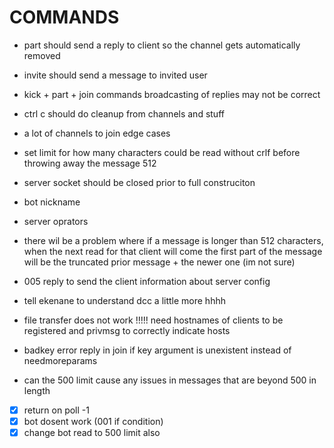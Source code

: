 # COMMANDS

- part should send a reply to client so the channel gets automatically removed
- invite should send a message to invited user
- kick + part + join commands broadcasting of replies may not be correct
- ctrl c should do cleanup from channels and stuff
- a lot of channels to join edge cases
- set limit for how many characters could be read without crlf before throwing away the message 512
- server socket should be closed prior to full construciton
- bot nickname
- server oprators

- there wil be a problem where if a message is longer than 512 characters, when the next read for that client will come the first part of the message will be the truncated prior message + the newer one (im not sure)
- 005 reply to send the client information about server config
- tell ekenane to understand dcc a little more hhhh
- file transfer does not work !!!!! need hostnames of clients to be registered and privmsg to correctly indicate hosts
- badkey error reply in join if key argument is unexistent instead of needmoreparams
- can the 500 limit cause any issues in messages that are beyond 500 in length
- [x] return on poll -1
- [x] bot dosent work (001 if condition)
- [x] change bot read to 500 limit also
